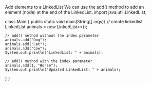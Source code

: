 Add elements to a LinkedList
We can use the add() method to add an element (node) at the end of the LinkedList.
import java.util.LinkedList;

class Main {
  public static void main(String[] args){
    // create linkedlist
    LinkedList<String> animals = new LinkedList<>();

    // add() method without the index parameter
    animals.add("Dog");
    animals.add("Cat");
    animals.add("Cow");
    System.out.println("LinkedList: " + animals);

    // add() method with the index parameter
    animals.add(1, "Horse");
    System.out.println("Updated LinkedList: " + animals);
  }
}
